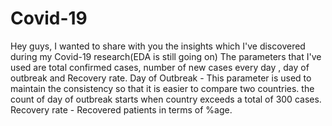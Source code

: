 # Covid-19
Hey guys,
I wanted to share with you the insights which I've discovered during my Covid-19 research(EDA is still going on)
The parameters that I've used are total confirmed cases, number of new cases every day , day of outbreak and Recovery rate.
Day of Outbreak - This parameter is used to maintain the consistency so that it is easier to compare two countries. the count of day of outbreak starts when country exceeds a total of 300 cases.
Recovery rate - Recovered patients in terms of %age.
